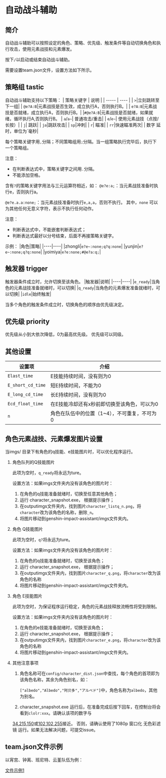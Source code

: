 # 自动战斗辅助

## 简介

自动战斗辅助可以按照设定的角色、策略、优先级、触发条件等自动切换角色和执行攻击，使用元素战技和元素爆发。

按下`/`以启动或结束自动战斗辅助。

需要设置team.json文件，设置方法如下所示。

## 策略组 tastic

自动战斗辅助支持以下策略：
| 策略关键字 | 说明 |
| ----- | ---- |
| `>`|立刻跳转至下一组|
| `@e?A:B`|元素战技是否生效，成立执行A，否则执行B。|
| `e?A:B`|元素战技是否就绪，成立执行A，否则执行B。|
|`#@e?A:B`|元素战技是否就绪，如果就绪，循环执行A,否则执行B。
| `a`/`a~`| 普通攻击/重击|
| `e`/`e~`| 使用元素战技（点按/长按）|
| `j`| 跳跃|
| `ja`|跳跃攻击|
| `sp`|冲刺|
| `r`| 瞄准|
| `rr`|快速瞄准两次|
| 数字 延时，单位为`毫秒|

每个策略关键字用`,`分隔；不同策略组用`;`分隔。当一组策略执行完毕后，执行下一个策略组。

注意：

- 在判断表达式中，策略关键字之间用`.`分隔。
- 不能添加空格。

含有`?`的策略关键字用法与三元运算符相近，如：
`@e?e:a;`：当元素战技准备时执行e，否则执行a。

 `@e?e.a.a:none;`：当元素战技准备时执行`e,a,a`，否则不执行。
其中，`none` 可以为其他任何无意义字符，表示不执行任何动作。

注意：

- 判断表达式中，不能嵌套判断表达式；
- 判断表达式最好以分号结束，后面不再接策略关键字。

示例：
|角色|策略|
|----|----|
|zhongli|`e?e~:none;q?q:none`|
|yunjin|`e?e~:none;q?q:none`|
|yoimiya|`e?e:none;#@e?a:q;`|

## 触发器 trigger

触发器条件成立时，允许切换至该角色。
|触发器|说明|
|----|----|
|`e_ready`|当角色的元素战技准备就绪时，可以切换|
|`q_ready`|当角色的元素爆发准备就绪时，可以切换|
|`idle`|始终触发|

当多个角色的触发条件成立时，切换角色的顺序由优先级决定。

## 优先级 priority

优先级从小到大依次降低，0为最高优先级。
优先级可以同级。

## 其他设置

|设置项|介绍|
|----|----|
|`Elast_time`|E技能持续时间，没有则为0|
|`E_short_cd_time`|短E持续时间，不能为0|
|`E_long_cd_time`|长E持续时间，没有则为0|
|`Ecd_float_time`|在E技能冷却还有x秒前即切换至该角色，可以为0|
|`n`|角色在队伍中的位置（1~4），不可重复，不可为0|

## 角色元素战技、元素爆发图片设置

当imgs/ 目录下有角色的q技能、e技能图片时，可以优化程序运行。

1. 角色队列的Q技能图片

    此项为空时，`q_ready`将永远为ture。

    设置方法：如果imgs文件夹内没有该角色的图片时：
    1. 在角色的q技能准备就绪时，切换至任意其他角色；
    2. 运行 character_snapshot.exe， 根据提示操作；
    3. 在outputimgs文件夹内，找到图片`character_listq_n.png`，将`character`改为该角色的名称，删除`_n`。
    4. 将图片移动到genshin-impact-assistant/imgs文件夹内。

2. 角色 Q技能图片

    此项为空时，`q?`将永远为ture。

    设置方法：如果imgs文件夹内没有该角色的图片时：
    1. 在角色的q技能准备就绪时，切换至该角色；
    2. 运行 character_snapshot.exe， 根据提示操作；
    3. 在outputimgs文件夹内，找到图片`character_q.png`，将`character`改为该角色的名称
    4. 将图片移动到genshin-impact-assistant/imgs文件夹内。

3. 角色 E技能图片

    此项为空时，为保证程序运行稳定，角色的元素战技释放流畅性将受到限制。

    设置方法：如果imgs文件夹内没有该角色的图片时：
    1. 在角色的e技能准备就绪时，切换至该角色；
    2. 运行 character_snapshot.exe， 根据提示操作；
    3. 在outputimgs文件夹内，找到图片`character_e.png`，将`character`改为该角色的名称
    4. 将图片移动到genshin-impact-assistant/imgs文件夹内。

4. 其他注意事项
    1. 角色名称可在`config/character_dist.json`中查找，每个角色的首项即为该角色名称，其余为角色别名，如：

        `["albedo","Albedo","阿贝多","アルベド"]`中，角色名称为`albedo`，其他为别名。

    2. character_snapshot.exe 运行后，在准备完成后按下回车，在控制台将会看到`clolr:xxx`。请确认该项的数字与

    [34,215,150](角色血量健康)或[102,102,255](角色血量受到挑战)接近。
    否则，请确认使用了1080p 窗口化 无色彩滤镜 运行。如果无法解决问题，可提交issue。

## team.json文件示例

以宵宫、钟离、班尼特、云堇队伍为例：

[文件示例1](./team_example.json)

